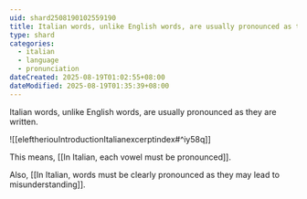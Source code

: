 ```yaml
---
uid: shard2508190102559190
title: Italian words, unlike English words, are usually pronounced as they are written
type: shard
categories:
  - italian
  - language
  - pronunciation
dateCreated: 2025-08-19T01:02:55+08:00
dateModified: 2025-08-19T01:35:39+08:00
---
```

Italian words, unlike English words, are usually pronounced as they are written.

![[eleftheriouIntroductionItalianexcerptindex#^iy58q]]

This means, [[In Italian, each vowel must be pronounced]].

Also, [[In Italian, words must be clearly pronounced as they may lead to misunderstanding]].